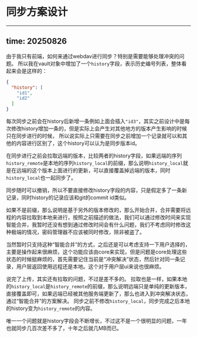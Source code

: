# 同步方案设计
---
time: 20250826
---

由于我只有前端，如何来通过webdav进行同步？特别是需要能够处理冲突的问题。
所以我在vault对象中增加了一个`history`字段，表示历史编号列表，整体看起来会是这样的：
```json
{
  "history": [
    "id1",
    "id2"
  ]
}
```
每次同步之前会在history后新增一条例如上面会插入`"id3"`，其实之前设计中是每次修改history增加一条的，但是实际上会产生对其他地方的版本产生影响的时候只在同步进行的时候， 所以说实际上只需要在同步之前增加一个记录就可以和其他的内容进行区别了，这个history可以认为是同步版本id。

在同步进行之前会拉取远端的版本，比较两者的history字段，如果远端的序列`history_remote`是本地的序列`history_local`的前缀，那么说明`history_local`就是在远端的这个版本上面进行的更新，可以直接覆盖掉远端的版本，同时`history_local`也一起同步了。

同步随时可以撤销，所以不要直接修改history字段的内容，只是假定多了一条新记录，同时history的记录应该和git的commit id类似。

如果不是前缀，那么说明是基于另外的版本修改的，那么开始合并，合并需要将远程的内容拉取到本地来进行，按照之前描述的做法，我们可以通过修改时间来实现智能合并，我暂时还没有想到通过修改时间会有什么问题，我们不考虑同时修改这种极端的情况，密码管理器不应该被同时修改，除非被盗了。

当然暂时只支持这种“智能合并”的方式，之后还是可以考虑支持一下用户选择的，主要是操作起来很麻烦，这个功能应该由core来实现，但是问题是core处理这些状态的时候挺麻烦的，首先需要记住当前是“冲突解决”状态，然后针对同一条记录，用户层返回使用远程还是本地。这个对于用户层ui来说也很麻烦。

说完了上传，其实还有拉取的问题，不过是差不多的。 拉取也是一样，如果本地的`history_local`是`history_remote`的前缀，那么说明远端只是单纯的更新版本，直接覆盖即可，如果远端已经被其他服务端更新了，那么也进入到冲突解决状态，通过“智能合并”的方案解决。 同步之前不修改`history_local`，同步完成之后本地的history变为`history_remote`的内容。

唯一一个问题就是history字段会不断增长，不过这不是一个很明显的问题，一年也就同步几百次差不多了，十年之后就几MB而已。





